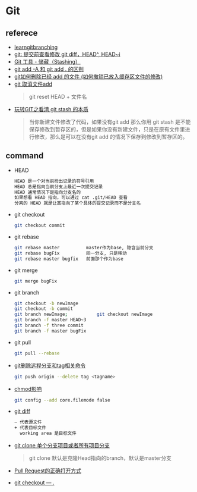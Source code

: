 # Git

## referece

* [learngitbranching](https://learngitbranching.js.org/)
* [git: 提交前查看修改 git diff，HEAD^, HEAD~i](https://blog.csdn.net/gw569453350game/article/details/46998395)
* [Git 工具 - 储藏（Stashing）](https://git-scm.com/book/zh/v1/Git-%E5%B7%A5%E5%85%B7-%E5%82%A8%E8%97%8F%EF%BC%88Stashing%EF%BC%89)
* [git add -A 和 git add . 的区别](https://www.cnblogs.com/skura23/p/5859243.html)
* [git如何删除已经 add 的文件 (如何撤销已放入缓存区文件的修改)](https://blog.csdn.net/Kiss_The_sky/article/details/77921206)
* [git 取消文件add](https://blog.csdn.net/wukai_std/article/details/79025130)
  >git reset HEAD + 文件名
* [玩转GIT之看清 git stash 的本质](https://blog.csdn.net/AndyNikolas/article/details/79906132)
  >当你新建文件修改了代码，如果没有git add 那么你用 git stash 是不能保存修改到暂存区的，但是如果你没有新建文件，只是在原有文件里进行修改，那么是可以在没有git add 的情况下保存到修改到暂存区的。

## command

* HEAD

  ```bash
  HEAD 是一个对当前检出记录的符号引用
  HEAD 总是指向当前分支上最近一次提交记录
  HEAD 通常情况下是指向分支名的
  如果想看 HEAD 指向，可以通过 cat .git/HEAD 查看
  分离的 HEAD 就是让其指向了某个具体的提交记录而不是分支名
  ```

* git checkout

  ```bash
  git checkout commit
  ```

* git rebase

  ```bash
  git rebase master          master作为base, 隐含当前分支
  git rebase bugFix          同一分支, 只是移动
  git rebase master bugfix   前面那个作为base
  ```

* git merge

  ```bash
  git merge bugFix
  ```

* git branch

  ```bash
  git checkout -b newImage
  git checkout -b commit
  git branch newImage;           git checkout newImage
  git branch -f master HEAD~3
  git branch -f three commit
  git branch -f master bugFix
  ```

* git pull

  ```bash
  git pull --rebase
  ```

* [git删除远程分支和tag相关命令](https://blog.csdn.net/wulove52/article/details/52357108)

  ```bash
  git push origin --delete tag <tagname>
  ```

* [chmod影响](https://blog.csdn.net/ai2000ai/article/details/79628896)

  ```bash
  git config --add core.filemode false
  ```

* [git diff](https://blog.csdn.net/u013061183/article/details/76405531)

  ```bash
  — 代表源文件
  + 代表目标文件
    working area 是目标文件
  ```

* [git clone 单个分支项目或者所有项目分支](https://blog.csdn.net/she_lock/article/details/79453484)
  >git clone 默认是克隆Head指向的branch，默认是master分支
* [Pull Request的正确打开方式](https://blog.csdn.net/zhangdaiscott/article/details/17438153)
* [git checkout — .](https://stackoverflow.com/questions/41101998/git-checkout-vs-git-checkout)
